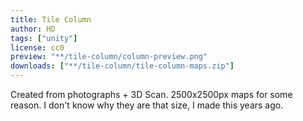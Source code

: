 ```yaml
---
title: Tile Column
author: HD
tags: ["unity"]
license: cc0
preview: "**/tile-column/column-preview.png"
downloads: ["**/tile-column/tile-column-maps.zip"]
---
```


Created from photographs + 3D Scan. 2500x2500px maps for some reason. I don't know why they are that size, I made this years ago.
